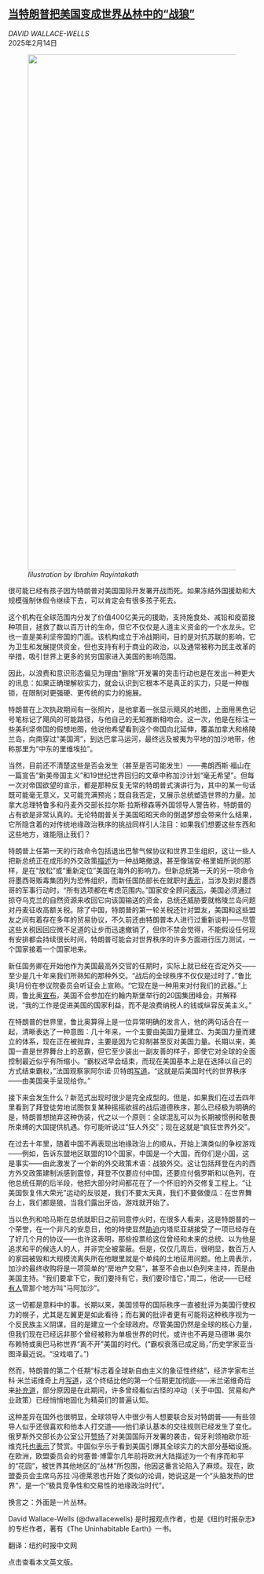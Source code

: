 <!--1739525821000-->
[当特朗普把美国变成世界丛林中的“战狼”](https://cn.nytimes.com/opinion/20250214/trump-world-usaid/)
------

<address>DAVID WALLACE-WELLS</address><time pudate="2025-02-14 05:24:00" datetime="2025-02-14 05:24:00">2025年2月14日</time><figure><img src="https://images.weserv.nl/?url=static01.nyt.com/images/2025/02/23/magazine/23mag-climate/23mag-climate-master1050.jpg" width="1050" height="1050"><figcaption> <cite>Illustration by Ibrahim Rayintakath</cite></figcaption></figure><section><p>很可能已经有孩子因为特朗普对美国国际开发署开战而死。如果冻结外国援助和大规模强制休假令继续下去，可以肯定会有很多孩子死去。</p><p>这个机构在全球范围内分发了价值400亿美元的援助，支持施食处、减铅和疫苗接种项目，拯救了数以百万计的生命，但它不仅仅是人道主义资金的一个水龙头。它也一直是美利坚帝国的门面。该机构成立于冷战期间，目的是对抗苏联的影响，它为卫生和发展提供资金，但也支持有利于商业的政治，以及通常被称为民主改革的举措，吸引世界上更多的贫穷国家进入美国的影响范围。</p><p>因此，以浪费和意识形态偏见为理由“删除”开发署的突击行动也是在发出一种更大的讯息：如果正确理解软实力，就会认识到它根本不是真正的实力，只是一种枷锁，在限制对更强硬、更传统的实力的施展。</p><p>特朗普在上次执政期间有一张照片，是他拿着一张显示飓风的地图，上面用黑色记号笔标记了飓风的可能路径，与他自己的无知推断相吻合。这一次，他是在标注一些美利坚帝国的假想地图，他说他希望看到这个帝国向北延伸，覆盖加拿大和格陵兰岛，向南穿过“美国湾”，到达巴拿马运河，最终远及被夷为平地的加沙地带，他称那里为“中东的里维埃拉”。</p><p>当然，目前还不清楚这些是否会发生（甚至是否可能发生）——弗朗西斯·福山在一篇宣告“新美帝国主义”和19世纪世界回归的文章中称加沙计划“毫无希望”。但每一次对帝国欲望的宣示，都是那种反复无常的特朗普式演讲行为，其中的某一句话既可能毫无意义，又可能充满预兆；既自我否定，又展示总统塑造世界的力量。加拿大总理特鲁多和丹麦外交部长拉尔斯·拉斯穆森等外国领导人警告称，特朗普的占有欲是非常认真的。无论特朗普关于美国昭昭天命的倒退梦想会带来什么结果，它所隐含着的对传统地缘政治秩序的挑战同样引人注目：如果我们想要这些东西和这些地方，谁能阻止我们？</p><p>特朗普上任第一天的行政命令包括退出巴黎气候协议和世界卫生组织，这让一些人把新总统正在成形的外交政策<a rel="noopener noreferrer" target="_blank" href="https://www.dropsitenews.com/p/donald-trump-elon-musk-usaid-american-empire">描述</a>为一种战略撤退，甚至像瑞安·格里姆所说的那样，是在“放松”或“重新定位”美国在海外的影响力。但新总统第一天的另一项命令将墨西哥贩毒集团列为恐怖组织，而新任国防部长在就职时<a rel="noopener noreferrer" target="_blank" href="https://www.youtube.com/watch?v=JJ8VEl9xSNc">表示</a>，当涉及到对墨西哥的军事行动时，“所有选项都在考虑范围内。”国家安全顾问<a rel="noopener noreferrer" target="_blank" href="https://x.com/wilson__valdez/status/1888623224553889870?s=43">表示</a>，美国必须通过掠夺乌克兰的自然资源来收回它向该国输送的资金，总统还威胁要就格陵兰岛问题对丹麦征收高额关税。除了中国，特朗普的第一轮关税还针对盟友，美国和这些盟友之间有着存在多年的贸易协议，不久前还由特朗普本人进行过重新谈判——尽管这些关税因回应微不足道的让步而迅速撤销了，但你不禁会觉得，不能假设任何现有安排都会持续很长时间，特朗普可能会对世界秩序的许多方面进行压力测试，一个国家接着一个国家地来。</p><p>新任国务卿在开始他作为美国最高外交官的任期时，实际上就已经在否定外交——至少是几十年来我们所熟知的那种外交。“战后的全球秩序不仅仅是过时了，”鲁比奥1月份在参议院委员会听证会上宣称。“它现在是一种用来对付我们的武器。”上周，鲁比奥<a rel="noopener noreferrer" target="_blank" href="https://x.com/SecRubio/status/1887288685517021298">宣布</a>，美国不会参加在约翰内斯堡举行的20国集团峰会，并解释说，“我的工作是促进美国的国家利益，而不是浪费纳税人的钱或纵容反美主义。”</p><p>在特朗普的世界里，鲁比奥算得上是一位异常明确的发言人，他的两句话合在一起，清晰表达了一种意图：几十年来，一个主要由美国力量建立、为美国力量而建立的体系，现在正在被抛弃，主要是因为它抑制甚至反对美国力量。长期以来，美国一直是世界舞台上的恶霸，但它至少装出一副友善的样子，即使它对全球的全面控制最近似乎有所缩小。“霸权迟早会结束，而现在美国基本上是在选择以自己的方式结束霸权，”法国观察家阿尔诺·贝特朗<a rel="noopener noreferrer" target="_blank" href="https://x.com/RnaudBertrand/status/1886082749779607997">写道</a>。“这就是后美国时代的世界秩序——由美国亲手呈现给你。”</p><p>接下来会发生什么？新范式出现时很少是完全成型的。但是，如果我们在过去四年里看到了拜登徒劳地试图恢复某种摇摇欲摇的战后道德秩序，那么已经极为明确的是，特朗普想抛弃这种伪装，代之以一个原则：全球混乱可以为长期被惯例和敬畏所束缚的大国提供机遇。你可能听说过“狂人外交”；现在这就是“疯狂世界外交”。</p><p>在过去十年里，随着中国不再表现出地缘政治上的顺从，开始上演类似的争权游戏——例如，告诉东盟地区联盟的10个国家，中国是一个大国，而你们是小国，这是事实——由此激发了一个新的外交政策术语：战狼外交。这让包括拜登在内的西方外交政策建制派感到震惊，拜登不仅要应付中国，还要应付俄罗斯和以色列，在他总统任期的后半段，他把大部分时间都花在了一个怀旧的外交修复工程上。“让美国恢复伟大荣光”运动的反驳是，我们不要太天真，我们不要做傻瓜：在世界舞台上，我们都是狼，当我们露出牙齿，游戏就开始了。</p><p>当以色列和哈马斯在总统就职日之前同意停火时，在很多人看来，这是特朗普的一个荣誉，在一个非凡的安息日，他的特使显然<a rel="noopener noreferrer" target="_blank" href="http://haaretz.com/israel-news/2025-01-13/ty-article/.premium/trumps-mideast-envoy-forced-netanyahu-to-accept-a-gaza-plan-he-repeatedly-rejected/00000194-615c-d4d0-a1f4-fbfdce850000">胁迫</a>内塔尼亚胡接受了一项已经存在了好几个月的协议——也许这表明，那些投票给这位曾经和未来的总统、以为他是追求和平的候选人的人，并非完全被蒙蔽。但是，仅仅几周后，很明显，数百万人的家园被毁和大规模流离失所在他眼里就是个单纯的土地征用问题。他上周表示，加沙的最终收购将是一项简单的“房地产交易”，甚至不会由以色列来主持，而是由美国主持。“我们要拿下它，我们要持有它，我们要珍惜它，”周二，他说——已经<a rel="noopener noreferrer" target="_blank" href="https://www.jpost.com/opinion/article-841702">有人</a>管那个地方叫“马阿加沙”。</p><p>这一切都是意料中的事。长期以来，美国领导的国际秩序一直被批评为美国行使权力的幌子，尤其是左翼更是如此看待；而右翼的批评者更有可能将这种秩序视为一个反民族主义阴谋，目的是建立一个全球政府。尽管美国仍然是全球的核心力量，但我们现在已经远非那个曾经被称为单极世界的时代，或许也不再是马德琳·奥尔布赖特或奥巴马称世界“离不开”美国的时代。(“霸权衰落已成定局，”历史学家亚当·图泽最近说。“没戏唱了。”)</p><p>然而，特朗普的第二个任期“标志着全球新自由主义的象征性终结”，经济学家布兰科·米兰诺维奇上月<a rel="noopener noreferrer" target="_blank" href="https://branko2f7.substack.com/p/to-the-finland-station">写道</a>，这个终结比他的第一个任期更加彻底——米兰诺维奇后来<a rel="noopener noreferrer" target="_blank" href="https://branko2f7.substack.com/p/how-the-mainstream-has-abandoned">补充道</a>，部分原因是在此期间，许多曾经看似古怪的冲动（关于中国、贸易和产业政策）已经悄悄地固化为精英们的普遍认知。</p><p>这种差异在国外也很明显，全球领导人中很少有人想要联合反对特朗普——有些领导人似乎还很喜欢和他本人打交道——他们承认基本的交往规则已经发生了变化。俄罗斯外交部长办公室公开<a rel="noopener noreferrer" target="_blank" href="https://www.euronews.com/2025/02/07/russia-and-belarus-cheer-dismantling-of-usaid-as-rights-groups-voice-concerns">赞扬</a>了对美国国际开发署的袭击，匈牙利领袖欧尔班·维克托<a href="https://www.nytimes.com/2025/02/05/world/europe/usaid-russia-putin.html">也表示</a>了赞赏。中国似乎乐于看到美国引爆其全球实力的大部分基础设施。在欧洲，欧盟委员会的何塞普·博雷尔几年前将欧洲大陆描述为一个有序而和平的“花园”，被世界其他地区的“丛林”所包围，他因这番言论陷入了麻烦。现在，欧盟委员会主席乌苏拉·冯德莱恩也开始了类似的论调，她说这是一个“头脑发热的世界”，是一个“极具竞争性和交易性的地缘政治时代”。</p><p>换言之：外面是一片丛林。</p></section><footer><p>David Wallace-Wells (@dwallacewells) 是时报观点作者，也是《纽约时报杂志》的专栏作者，著有《The Uninhabitable Earth》一书。</p><p>翻译：纽约时报中文网</p>点击查看本文英文版。</footer>
